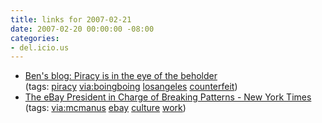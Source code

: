 ```yaml
---
title: links for 2007-02-21
date: 2007-02-20 00:00:00 -08:00
categories:
- del.icio.us
---
```


<ul class="delicious">
	<li>
		<div class="delicious-link"><a href="http://benfritz.blogspot.com/2007/02/piracy-is-in-eye-of-beholder.html">Ben's blog: Piracy is in the eye of the beholder</a></div>
		<div class="delicious-tags">(tags: <a href="http://del.icio.us/torrez/piracy">piracy</a> <a href="http://del.icio.us/torrez/via:boingboing">via:boingboing</a> <a href="http://del.icio.us/torrez/losangeles">losangeles</a> <a href="http://del.icio.us/torrez/counterfeit">counterfeit</a>)</div>
	</li>
	<li>
		<div class="delicious-link"><a href="http://www.nytimes.com/2007/02/21/technology/21ebay.html?_r=2&oref=slogin&oref=slogin">The eBay President in Charge of Breaking Patterns - New York Times</a></div>
		<div class="delicious-tags">(tags: <a href="http://del.icio.us/torrez/via:mcmanus">via:mcmanus</a> <a href="http://del.icio.us/torrez/ebay">ebay</a> <a href="http://del.icio.us/torrez/culture">culture</a> <a href="http://del.icio.us/torrez/work">work</a>)</div>
	</li>
</ul>
